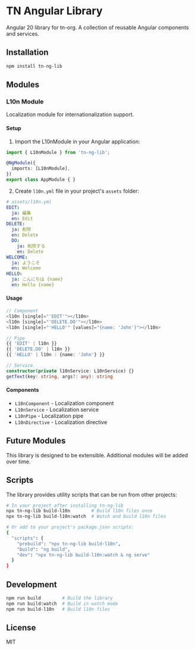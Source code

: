 # TN Angular Library

Angular 20 library for tn-org. A collection of reusable Angular components and services.

## Installation

```bash
npm install tn-ng-lib
```

## Modules

### L10n Module

Localization module for internationalization support.

#### Setup

1. Import the L10nModule in your Angular application:

```typescript
import { L10nModule } from 'tn-ng-lib';

@NgModule({
  imports: [L10nModule],
})
export class AppModule { }
```

2. Create `l10n.yml` file in your project's `assets` folder:

```yaml
# assets/l10n.yml
EDIT:
  ja: 編集
  en: Edit
DELETE:
  ja: 削除
  en: Delete
  DO:
    ja: 削除する
    en: Delete
WELCOME:
  ja: ようこそ
  en: Welcome
HELLO:
  ja: こんにちは {name}
  en: Hello {name}
```

#### Usage

```typescript
// Component
<l10n [single]="'EDIT'"></l10n>
<l10n [single]="'DELETE.DO'"></l10n>
<l10n [single]="'HELLO'" [values]="{name: 'John'}"></l10n>

// Pipe
{{ 'EDIT' | l10n }}
{{ 'DELETE.DO' | l10n }}
{{ 'HELLO' | l10n : {name: 'John'} }}

// Service
constructor(private l10nService: L10nService) {}
getText(key: string, args?: any): string
```

#### Components

- `L10nComponent` - Localization component
- `L10nService` - Localization service
- `L10nPipe` - Localization pipe
- `L10nDirective` - Localization directive

## Future Modules

This library is designed to be extensible. Additional modules will be added over time.

## Scripts

The library provides utility scripts that can be run from other projects:

```bash
# In your project after installing tn-ng-lib
npx tn-ng-lib build-l10n        # Build l10n files once
npx tn-ng-lib build-l10n:watch  # Watch and build l10n files

# Or add to your project's package.json scripts:
{
  "scripts": {
    "prebuild": "npx tn-ng-lib build-l10n",
    "build": "ng build",
    "dev": "npx tn-ng-lib build-l10n:watch & ng serve"
  }
}
```

## Development

```bash
npm run build        # Build the library
npm run build:watch  # Build in watch mode
npm run build-l10n   # Build l10n files
```

## License

MIT